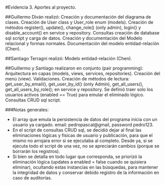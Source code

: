 #Evidencia 3. Aportes al proyecto. 


##Guillermo Diván realizó: 
Creación y documentación del diagrama de clases.
Creación de User class y User_role enum (models).
Creación de métodos register(), update(), change_role() (only admin), login() y disable_account() en service y repository.
Consultas creación de database sql script y carga de datos.
Creación y documentación del Modelo relacional y formas normales. 
Documentación del modelo entidad-relación (Chen).

##Santiago Terragni realizó:
Modelo entidad-relación (Chen).

##Guillermo y Santiago realizaron en conjunto (pair programming):
Arquitectura en capas (models, views, services, repositories).
Creación del menú (view).
Validaciones.
Creación de métodos de lectura: get_user_by_email(), get_user_by_id() (only Admin), get_all_users(), get_all_users_by_role(); en service y repository. Se definió traer solo los usuarios activos (enabled == True) para emular el eliminado lógico.
Consultas CRUD sql script.



###Notas generales: 
* El array que emula la persistencia de datos del programa inicia con un usuario ya cargado. email: pedropascal@gmail, password pedro123.
* En el script de consultas CRUD sql, se decidió dejar al final las eliminaciones lógicas y físicas de usuario y publicación, para que el mismo no arrojara error si se ejecutaba al completo. Desde ya, si se ejecuta todo el script de una vez, no se apreciarán cambios (porque se borrarán los registros).
* Si bien se detalla en todo lugar que corresponda, se priorizó la eliminación lógica (updates a enabled = false cuando se quisiera eliminar), ocultando estas instancias en las búsquedas, para mantener la integridad de datos y conservar debido registro de la información en caso de auditorías.
